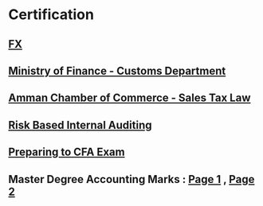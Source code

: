 # Certification



## [FX ](https://github.com/nancyalaswad90/Certification-/blob/main/FX.md)




## [Ministry of Finance - Customs Department](https://github.com/nancyalaswad90/Certifications/blob/main/Ministry%20of%20Finance%20-%20Customs%20Department.md)


## [Amman Chamber of Commerce - Sales Tax Law](https://github.com/nancyalaswad90/Certifications/blob/main/Amman%20Chamber%20of%20Commerce%20-%20Sales%20Tax%20Law.md)

## [Risk Based Internal Auditing](https://github.com/nancyalaswad90/Certifications/blob/main/Risk%20Based%20Internal%20Auditing.md)

## [Preparing to CFA Exam](https://github.com/nancyalaswad90/Certifications/blob/main/Preparing%20to%20CFA%20Exam.md)

##  Master Degree Accounting Marks : [Page 1](https://github.com/nancyalaswad90/Certifications/blob/main/Master%20Marks%20Page%201.md) , [Page 2](https://github.com/nancyalaswad90/Certifications/blob/main/Page%202.md)
